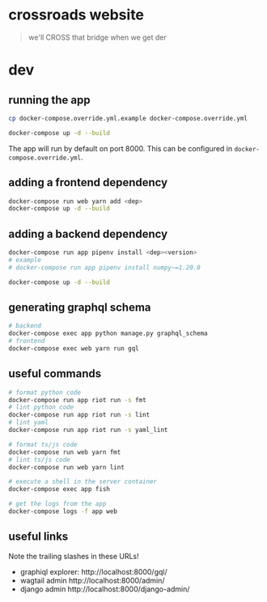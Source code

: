 # crossroads website

> we'll CROSS that bridge when we get der

# dev

## running the app

```bash
cp docker-compose.override.yml.example docker-compose.override.yml

docker-compose up -d --build
```

The app will run by default on port 8000. This can be configured in
`docker-compose.override.yml`.

## adding a frontend dependency

```bash
docker-compose run web yarn add <dep>
docker-compose up -d --build
```

## adding a backend dependency

```bash
docker-compose run app pipenv install <dep><version>
# example
# docker-compose run app pipenv install numpy~=1.20.0

docker-compose up -d --build
```

## generating graphql schema

```bash
# backend
docker-compose exec app python manage.py graphql_schema
# frontend
docker-compose exec web yarn run gql
```

## useful commands

```bash
# format python code
docker-compose run app riot run -s fmt
# lint python code
docker-compose run app riot run -s lint
# lint yaml
docker-compose run app riot run -s yaml_lint

# format ts/js code
docker-compose run web yarn fmt
# lint ts/js code
docker-compose run web yarn lint

# execute a shell in the server container
docker-compose exec app fish

# get the logs from the app
docker-compose logs -f app web
```

## useful links

Note the trailing slashes in these URLs!

- graphiql explorer: http://localhost:8000/gql/
- wagtail admin http://localhost:8000/admin/
- django admin http://localhost:8000/django-admin/
